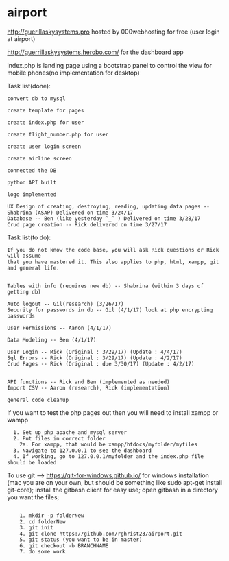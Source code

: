 # airport
http://guerillaskysystems.pro
hosted by 000webhosting for free (user login at airport)

http://guerrillaskysystems.herobo.com/
for the dashboard app


index.php is landing page 
using a bootstrap panel to control the view for mobile phones(no implementation for desktop)

Task list(done):
```
convert db to mysql

create template for pages

create index.php for user

create flight_number.php for user

create user login screen

create airline screen

connected the DB

python API built

logo implemented

UX Design of creating, destroying, reading, updating data pages -- Shabrina (ASAP) Delivered on time 3/24/17
Database -- Ben (like yesterday ^_^ ) Delivered on time 3/28/17
Crud page creation -- Rick delivered on time 3/27/17

```
Task list(to do):
```
If you do not know the code base, you will ask Rick questions or Rick will assume
that you have mastered it. This also applies to php, html, xampp, git and general life.


Tables with info (requires new db) -- Shabrina (within 3 days of getting db)

Auto logout -- Gil(research) (3/26/17)
Security for passwords in db -- Gil (4/1/17) look at php encrypting passwords

User Permissions -- Aaron (4/1/17)

Data Modeling -- Ben (4/1/17)

User Login -- Rick (Original : 3/29/17) (Update : 4/4/17)
Sql Errors -- Rick (Original : 3/29/17) (Update : 4/2/17)
Crud Pages -- Rick (Original : due 3/30/17) (Update : 4/2/17)


API functions -- Rick and Ben (implemented as needed)
Import CSV -- Aaron (research), Rick (implementation)

general code cleanup
```

If you want to test the php pages out then you will need to install xampp or wampp
```
  1. Set up php apache and mysql server
  2. Put files in correct folder
    2a. For xampp, that would be xampp/htdocs/myfolder/myfiles
  3. Navigate to 127.0.0.1 to see the dashboard
  4. If working, go to 127.0.0.1/myfolder and the index.php file should be loaded
```
  
To use git -->
  https://git-for-windows.github.io/ for windows installation (mac you are on your own, but should be something like sudo apt-get install git-core);
  install the gitbash client for easy use;
  open gitbash in a directory you want the files;
  
```
  
    1. mkdir -p folderNew
    2. cd folderNew
    3. git init
    4. git clone https://github.com/rghrist23/airport.git
    5. git status (you want to be in master)
    6. git checkout -b BRANCHNAME
    7. do some work
```
